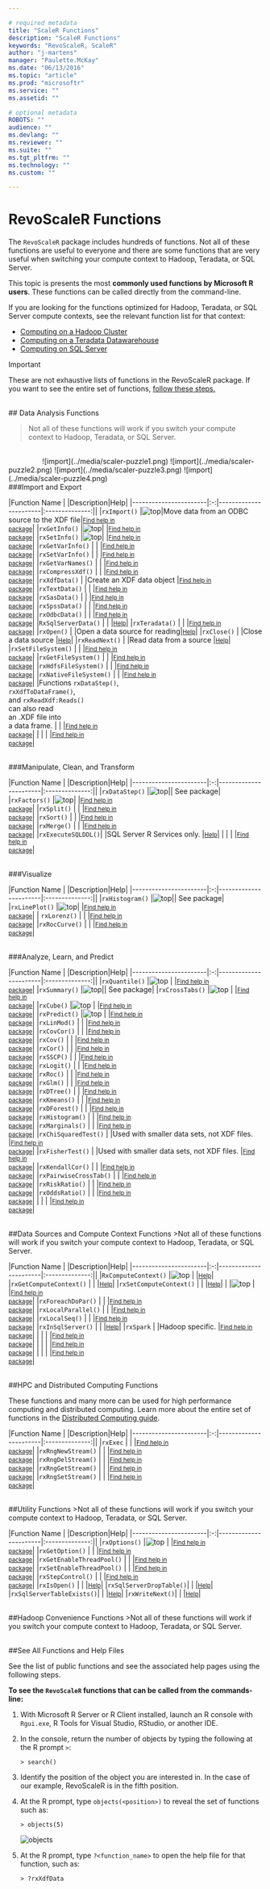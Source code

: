 ```yaml
---

# required metadata
title: "ScaleR Functions"
description: "ScaleR Functions"
keywords: "RevoScaleR, ScaleR"
author: "j-martens"
manager: "Paulette.McKay"
ms.date: "06/13/2016"
ms.topic: "article"
ms.prod: "microsoftr"
ms.service: ""
ms.assetid: ""

# optional metadata
ROBOTS: ""
audience: ""
ms.devlang: ""
ms.reviewer: ""
ms.suite: ""
ms.tgt_pltfrm: ""
ms.technology: ""
ms.custom: ""

---
```


# RevoScaleR Functions

The `RevoScaleR` package includes hundreds of functions. Not all of these functions are useful to everyone and there are some functions that are very useful when switching your compute context to Hadoop, Teradata, or SQL Server.  

This topic is presents the most **commonly used functions by Microsoft R users**. These functions can be called directly from the command-line. 

If you are looking for the functions optimized for Hadoop, Teradata, or SQL Server compute contexts, see the relevant function list for that context:
+ [Computing on a Hadoop Cluster](scaler-fx-hadoop.md)
+ [Computing on a Teradata Datawarehouse](scaler-fx-teradata.md)
+ [Computing on SQL Server](functions-for-sql-server-data.md)


>[!IMPORTANT]
>These are not exhaustive lists of functions in the RevoScaleR package. If you want to see the entire set of functions,  [follow these steps.](#findmore)

<br />
## Data Analysis Functions

>Not all of these functions will work if you switch your compute context to Hadoop, Teradata, or SQL Server.

<br />
&nbsp;&nbsp;&nbsp;&nbsp;&nbsp;&nbsp;&nbsp;&nbsp;&nbsp;&nbsp;&nbsp;&nbsp;&nbsp;&nbsp;&nbsp;&nbsp;
![import](../media/scaler-puzzle1.png)
![import](../media/scaler-puzzle2.png)
![import](../media/scaler-puzzle3.png)
![import](../media/scaler-puzzle4.png)

<br />
###Import and Export


|Function Name          | |Description|Help|
|-----------------------|:-:|-----------------------|:--------------:||
|`rxImport()`       |![top](../media/award.png)|Move data from an ODBC source to the XDF file|<small>[Find help in<br /> package](scaler.md#findmore)</small>|
|`rxGetInfo()`      |![top](../media/award.png)|      |<small>[Find help in<br /> package](scaler.md#findmore)</small>|
|`rxSetInfo()`       |![top](../media/award.png)|      |<small>[Find help in<br /> package](scaler.md#findmore)</small>|
|`rxGetVarInfo()`    | |      |<small>[Find help in<br /> package](scaler.md#findmore)</small>|
|`rxSetVarInfo()`    | |      |<small>[Find help in<br /> package](scaler.md#findmore)</small>|
|`rxGetVarNames()`   | |      |<small>[Find help in<br /> package](scaler.md#findmore)</small>|
|`rxCompressXdf()`   | |      |<small>[Find help in<br /> package](scaler.md#findmore)</small>|
|`rxXdfData()`       | |Create an XDF data object      |<small>[Find help in<br /> package](scaler.md#findmore)</small>|
|`rxTextData()`      | |      |<small>[Find help in<br /> package](scaler.md#findmore)</small>|
|`rxSasData()`      | |      |<small>[Find help in<br /> package](scaler.md#findmore)</small>|
|`rxSpssData()`      | |      |<small>[Find help in<br /> package](scaler.md#findmore)</small>|
|`rxOdbcData()`      | |      |<small>[Find help in<br /> package](scaler.md#findmore)</small>|
|`RxSqlServerData()`    | |      |<small>[Help](RxSqlServerData.md)</small>|
|`rxTeradata()`     | |      |<small>[Find help in<br /> package](scaler.md#findmore)</small>|
|`rxOpen()`     | |Open a data source for reading|<small>[Help](rxOpen.md)</small>|
|`rxClose()`      | |Close a data source      |<small>[Help](rxClose.md)</small>|
|`rxReadNext()`      | |Read data from a source      |<small>[Help](rxReadNext.md)</small>|
|`rxSetFileSystem()`      | |      |<small>[Find help in<br /> package](scaler.md#findmore)</small>|
|`rxGetFileSystem()`     | |      |<small>[Find help in<br /> package](scaler.md#findmore)</small>|
|`rxHdfsFileSystem()`      | |      |<small>[Find help in<br /> package](scaler.md#findmore)</small>|
|`rxNativeFileSystem()`       | |      |<small>[Find help in<br /> package](scaler.md#findmore)</small>|
|Functions `rxDataStep()`,<br/> `rxXdfToDataFrame()`, <br/>and `rxReadXdf:Reads()`<br/> can also read <br/>an .XDF file into <br/>a data  frame.    | |      |<small>[Find help in<br /> package](scaler.md#findmore)</small>|
|   | |      |<small>[Find help in<br /> package](scaler.md#findmore)</small>|


<br />
###Manipulate, Clean, and Transform

|Function Name          | |Description|Help|
|-----------------------|:-:|-----------------------|:--------------:||
|`rxDataStep()`       |![top](../media/award.png)|| See package|
|`rxFactors()`    |![top](../media/award.png)|      |<small>[Find help in<br /> package](scaler.md#findmore)</small>|
|`rxSplit()`    |  |      |<small>[Find help in<br /> package](scaler.md#findmore)</small>|
|`rxSort()`      | |      |<small>[Find help in<br /> package](scaler.md#findmore)</small>|
|`rxMerge()`       | |      |<small>[Find help in<br /> package](scaler.md#findmore)</small>|
|`rxExecuteSQLDDL()`|  |SQL Server R Services only.      |<small>[Help](rxExecuteSQLDDL.md)</small>|
|   | |      |<small>[Find help in<br /> package](scaler.md#findmore)</small>|


<br />
###Visualize

|Function Name          | |Description|Help|
|-----------------------|:-:|-----------------------|:--------------:||
|`rxHistogram()`       |![top](../media/award.png)|| See package|
|`rxLinePlot()`  |![top](../media/award.png)|      |<small>[Find help in<br /> package](scaler.md#findmore)</small>|
| `rxLorenz()`      | |      |<small>[Find help in<br /> package](scaler.md#findmore)</small>|
|`rxRocCurve()`  | |      |<small>[Find help in<br /> package](scaler.md#findmore)</small>|



<br />
###Analyze, Learn, and Predict

|Function Name          | |Description|Help|
|-----------------------|:-:|-----------------------|:--------------:||
|`rxQuantile()`  |![top](../media/award.png) |      |<small>[Find help in<br /> package](scaler.md#findmore)</small>|
|`rxSummary()`       |![top](../media/award.png)|| See package|
|`rxCrossTabs()`      |![top](../media/award.png) |      |<small>[Find help in<br /> package](scaler.md#findmore)</small>|
|`rxCube()`  |![top](../media/award.png) |      |<small>[Find help in<br /> package](scaler.md#findmore)</small>|
|`rxPredict()`   |![top](../media/award.png) |      |<small>[Find help in<br /> package](scaler.md#findmore)</small>|
|`rxLinMod()`   | |      |<small>[Find help in<br /> package](scaler.md#findmore)</small>|
|`rxCovCor()`   | |      |<small>[Find help in<br /> package](scaler.md#findmore)</small>|
|`rxCov()`   | |      |<small>[Find help in<br /> package](scaler.md#findmore)</small>|
|`rxCor()`    | |      |<small>[Find help in<br /> package](scaler.md#findmore)</small>|
|`rxSSCP()`   | |      |<small>[Find help in<br /> package](scaler.md#findmore)</small>|
|`rxLogit()`   | |      |<small>[Find help in<br /> package](scaler.md#findmore)</small>|
|`rxRoc()`   | |      |<small>[Find help in<br /> package](scaler.md#findmore)</small>|
|`rxGlm()`   | |      |<small>[Find help in<br /> package](scaler.md#findmore)</small>|
|`rxDTree()`   | |      |<small>[Find help in<br /> package](scaler.md#findmore)</small>|
|`rxKmeans()`   | |      |<small>[Find help in<br /> package](scaler.md#findmore)</small>|
|`rxDForest()`   | |      |<small>[Find help in<br /> package](scaler.md#findmore)</small>|
|`rxHistogram()`   | |      |<small>[Find help in<br /> package](scaler.md#findmore)</small>|
|`rxMarginals()`   | |      |<small>[Find help in<br /> package](scaler.md#findmore)</small>|
|`rxChiSquaredTest()`    | |Used with smaller data sets, not XDF files.       |<small>[Find help in<br /> package](scaler.md#findmore)</small>|
|`rxFisherTest()`   | |Used with smaller data sets, not XDF files.      |<small>[Find help in<br /> package](scaler.md#findmore)</small>|
|`rxKendallCor()`   | |      |<small>[Find help in<br /> package](scaler.md#findmore)</small>|
|`rxPairwiseCrossTab()`   | |      |<small>[Find help in<br /> package](scaler.md#findmore)</small>|
|`rxRiskRatio()`    | |      |<small>[Find help in<br /> package](scaler.md#findmore)</small>|
|`rxOddsRatio()`   | |      |<small>[Find help in<br /> package](scaler.md#findmore)</small>|
|   | |      |<small>[Find help in<br /> package](scaler.md#findmore)</small>|





<br />
##Data Sources and Compute Context Functions
>Not all of these functions will work if you switch your compute context to Hadoop, Teradata, or SQL Server.

|Function Name          | |Description|Help|
|-----------------------|:-:|-----------------------|:--------------:||
|`RxComputeContext()`  |![top](../media/award.png) |      |<small>[Help](RxComputeContext.md)</small>|
|`rxGetComputeContext()`   | |      |<small>[Help](rxGetComputeContext.md)</small>|
|`rxSetComputeContext()`  | |      |<small>[Help](rxSetComputeContext.md)</small>|
|  |![top](../media/award.png) |      |<small>[Find help in<br /> package](scaler.md#findmore)</small>|
|`rxForeachDoPar()`   | |      |<small>[Find help in<br /> package](scaler.md#findmore)</small>|
|`rxLocalParallel()`   | |      |<small>[Find help in<br /> package](scaler.md#findmore)</small>|
|`rxLocalSeq()`   | |      |<small>[Find help in<br /> package](scaler.md#findmore)</small>|
|`rxInSqlServer()` | |      |<small>[Help](RxInSqlServer.md)</small>|
|`rxSpark`   |  |Hadoop specific.      |<small>[Find help in<br /> package](scaler.md#findmore)</small>|
|   | |      |<small>[Find help in<br /> package](scaler.md#findmore)</small>|
|   | |      |<small>[Find help in<br /> package](scaler.md#findmore)</small>|
|   | |      |<small>[Find help in<br /> package](scaler.md#findmore)</small>|

<br />
##HPC and Distributed Computing Functions

These functions and many more can be used for high performance computing and distributed computing. Learn more about the entire set of functions in the [Distributed Computing guide](../scaler-distributed-computing.md).

|Function Name          | |Description|Help|
|-----------------------|:-:|-----------------------|:--------------:||
|`rxExec`  | |      |<small>[Find help in<br /> package](scaler.md#findmore)</small>|
|`rxRngNewStream()`   | |      |<small>[Find help in<br /> package](scaler.md#findmore)</small>|
|`rxRngDelStream()`   | |      |<small>[Find help in<br /> package](scaler.md#findmore)</small>|
|`rxRngGetStream()`   | |      |<small>[Find help in<br /> package](scaler.md#findmore)</small>|
|`rxRngSetStream()`   | |      |<small>[Find help in<br /> package](scaler.md#findmore)</small>|

 
<br />
##Utility Functions
>Not all of these functions will work if you switch your compute context to Hadoop, Teradata, or SQL Server.

|Function Name          | |Description|Help|
|-----------------------|:-:|-----------------------|:--------------:||
|`rxOptions()`  |![top](../media/award.png) |      |<small>[Find help in<br /> package](scaler.md#findmore)</small>|
|`rxGetOption()`   | |      |<small>[Find help in<br /> package](scaler.md#findmore)</small>|
|`rxGetEnableThreadPool()`   | |      |<small>[Find help in<br /> package](scaler.md#findmore)</small>|
|`rxSetEnableThreadPool()`   | |      |<small>[Find help in<br /> package](scaler.md#findmore)</small>|
|`rxStepControl()`   | |      |<small>[Find help in<br /> package](scaler.md#findmore)</small>|
|`rxIsOpen()` | |      |<small>[Help](rxIsOpen.md)</small>|
|`rxSqlServerDropTable()`| |      |<small>[Help](rxSqlServerDropTable.md)</small>|  
|`rxSqlServerTableExists()`| |      |<small>[Help](rxSqlServerTableExists.md)</small>|
|`rxWriteNext()`| |      |<small>[Help](rxWriteNext.md)</small>|
 
<br />
##Hadoop Convenience Functions
>Not all of these functions will work if you switch your compute context to Hadoop, Teradata, or SQL Server.



<br>

<br>

<a name="findmore"></a>
##See All Functions and Help Files

See the list of public functions and see the associated help pages using the following steps.

**To see the `RevoScaleR` functions that can be called from the commands-line:**

1. With Microsoft R Server or R Client installed, launch an R console with `Rgui.exe`, R Tools for Visual Studio, RStudio, or another IDE. 

1. In the console, return the number of objects by typing the following at the R prompt `>`:
   ```
   > search()
   ```

1. Identify the position of the object you are interested in. In the case of our example, RevoScaleR is in the fifth position.

1. At the R prompt, type `objects(<position>)` to reveal the set of functions such as:
   ```
   > objects(5)
   ```

   ![objects](../media/scaler-rconsole-obj.png)

1. At the R prompt, type `?<function_name>` to open the help file for that function, such as:
   ```
   > ?rxXdfData
   ```
